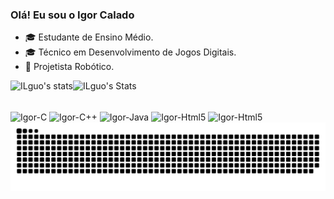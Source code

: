 ### Olá! Eu sou o Igor Calado

- 🎓 Estudante de Ensino Médio.
- 🎓 Técnico em Desenvolvimento de Jogos Digitais.
- 🤖 Projetista Robótico.

<div>

![ILguo's stats](https://github-readme-stats.vercel.app/api?username=ILguo&show_icons=true&theme=tokyonight)![ILguo's Stats](https://github-readme-stats.vercel.app/api?username=ILguo&theme=tokyonight&show_icons=true&hide_border=true&count_private=true)  
</div>

<div style="display: inline_block"><br>
  <img align="center" alt="Igor-C" height="30" src="https://cdn.jsdelivr.net/gh/devicons/devicon/icons/c/c-original.svg" />
  <img align="center" alt="Igor-C++" height="30" src="https://cdn.jsdelivr.net/gh/devicons/devicon/icons/cplusplus/cplusplus-original.svg" />
  <img align="center" alt="Igor-Java" height="30" src="https://cdn.jsdelivr.net/gh/devicons/devicon/icons/java/java-original.svg" />
  <img align="center" alt="Igor-Html5" height="30"src="https://cdn.jsdelivr.net/gh/devicons/devicon@latest/icons/html5/html5-original-wordmark.svg" />    
  <img align="center" alt="Igor-Html5" height="30"src="https://cdn.jsdelivr.net/gh/devicons/devicon@latest/icons/vscode/vscode-original-wordmark.svg" />      
</div>





<picture>
  <source
    media="(prefers-color-scheme: dark)"
    srcset="https://raw.githubusercontent.com/platane/snk/output/github-contribution-grid-snake-dark.svg"
  />
  <source
    media="(prefers-color-scheme: light)"
    srcset="https://raw.githubusercontent.com/platane/snk/output/github-contribution-grid-snake.svg"
  />
  <img
    alt="github contribution grid snake animation"
    src="https://raw.githubusercontent.com/platane/snk/output/github-contribution-grid-snake.svg"
  />
</picture>
